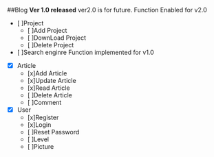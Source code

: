 ##Blog
**Ver 1.0 released** ver2.0 is for future.
Function Enabled for v2.0
* [ ]Project
	* [ ]Add Project
	* [ ]DownLoad Project
	* [ ]Delete Project
* [ ]Search enginre
Function implemented for v1.0
* [x] Article
	* [x]Add Article
	* [x]Update Article
	* [x]Read Article
	* [ ]Delete Article
	* [ ]Comment
* [x] User
	* [x]Register
	* [x]Login
	* [ ]Reset Password
	* [ ]Level
	* [ ]Picture

